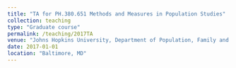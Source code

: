 ```yaml
---
title: "TA for PH.380.651 Methods and Measures in Population Studies"
collection: teaching
type: "Graduate course"
permalink: /teaching/2017TA
venue: "Johns Hopkins University, Department of Population, Family and Reproductive Health"
date: 2017-01-01
location: "Baltimore, MD"
---
```

